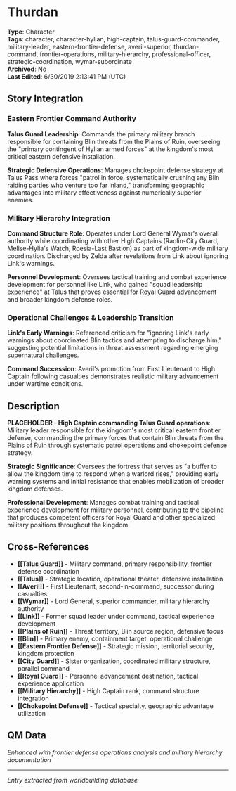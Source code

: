 # Thurdan

**Type**: Character  
**Tags**: character, character-hylian, high-captain, talus-guard-commander, military-leader, eastern-frontier-defense, averil-superior, thurdan-command, frontier-operations, military-hierarchy, professional-officer, strategic-coordination, wymar-subordinate  
**Archived**: No  
**Last Edited**: 6/30/2019 2:13:41 PM (UTC)

## Story Integration

### Eastern Frontier Command Authority
**Talus Guard Leadership**: Commands the primary military branch responsible for containing Blin threats from the Plains of Ruin, overseeing the "primary contingent of Hylian armed forces" at the kingdom's most critical eastern defensive installation.

**Strategic Defensive Operations**: Manages chokepoint defense strategy at Talus Pass where forces "patrol in force, systematically crushing any Blin raiding parties who venture too far inland," transforming geographic advantages into military effectiveness against numerically superior enemies.

### Military Hierarchy Integration
**Command Structure Role**: Operates under Lord General Wymar's overall authority while coordinating with other High Captains (Raolin-City Guard, Melise-Hylia's Watch, Roesia-Last Bastion) as part of kingdom-wide military coordination. Discharged by Zelda after revelations from Link about ignoring Link's warnings.

**Personnel Development**: Oversees tactical training and combat experience development for personnel like Link, who gained "squad leadership experience" at Talus that proves essential for Royal Guard advancement and broader kingdom defense roles.

### Operational Challenges & Leadership Transition
**Link's Early Warnings**: Referenced criticism for "ignoring Link's early warnings about coordinated Blin tactics and attempting to discharge him," suggesting potential limitations in threat assessment regarding emerging supernatural challenges.

**Command Succession**: Averil's promotion from First Lieutenant to High Captain following casualties demonstrates realistic military advancement under wartime conditions.

## Description
**PLACEHOLDER - High Captain commanding Talus Guard operations**: Military leader responsible for the kingdom's most critical eastern frontier defense, commanding the primary forces that contain Blin threats from the Plains of Ruin through systematic patrol operations and chokepoint defense strategy.

**Strategic Significance**: Oversees the fortress that serves as "a buffer to allow the kingdom time to respond when a warlord rises," providing early warning systems and initial resistance that enables mobilization of broader kingdom defenses.

**Professional Development**: Manages combat training and tactical experience development for military personnel, contributing to the pipeline that produces competent officers for Royal Guard and other specialized military positions throughout the kingdom.

## Cross-References
- **[[Talus Guard]]** - Military command, primary responsibility, frontier defense coordination
- **[[Talus]]** - Strategic location, operational theater, defensive installation
- **[[Averil]]** - First Lieutenant, second-in-command, successor during casualties
- **[[Wymar]]** - Lord General, superior commander, military hierarchy authority
- **[[Link]]** - Former squad leader under command, tactical experience development
- **[[Plains of Ruin]]** - Threat territory, Blin source region, defensive focus
- **[[Blin]]** - Primary enemy, containment target, operational challenge
- **[[Eastern Frontier Defense]]** - Strategic mission, territorial security, kingdom protection
- **[[City Guard]]** - Sister organization, coordinated military structure, parallel command
- **[[Royal Guard]]** - Personnel advancement destination, tactical experience application
- **[[Military Hierarchy]]** - High Captain rank, command structure integration
- **[[Chokepoint Defense]]** - Tactical specialty, geographic advantage utilization

## QM Data
*Enhanced with frontier defense operations analysis and military hierarchy documentation*

---
*Entry extracted from worldbuilding database*
